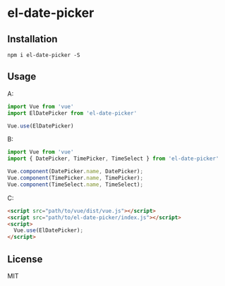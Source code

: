 # el-date-picker


## Installation
```shell
npm i el-date-picker -S
```

## Usage

A:
```javascript
import Vue from 'vue'
import ElDatePicker from 'el-date-picker'

Vue.use(ElDatePicker)
```

B:
```javascript
import Vue from 'vue'
import { DatePicker, TimePicker, TimeSelect } from 'el-date-picker'

Vue.component(DatePicker.name, DatePicker);
Vue.component(TimePicker.name, TimePicker);
Vue.component(TimeSelect.name, TimeSelect);
```

C:
```html
<script src="path/to/vue/dist/vue.js"></script>
<script src="path/to/el-date-picker/index.js"></script>
<script>
  Vue.use(ElDatePicker);
</script>
```

## License
MIT
